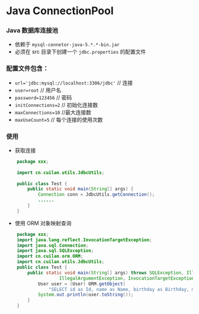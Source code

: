 # Java ConnectionPool

### Java 数据库连接池

* 依赖于 `mysql-connetor-java-5.*.*-bin.jar`
* 必须在 src 目录下创建一个 `jdbc.properties` 的配置文件

### 配置文件包含：

* `url='jdbc:mysql://localhost:3306/jdbc'` // 连接
* `user=root` // 用户名
* `password=123456` // 密码
* `initConnections=2` // 初始化连接数
* `maxConnections=10` //最大连接数
* `maxUseCount=5` // 每个连接的使用次数

### 使用

* 获取连接
```java
    package xxx;
    
    import cn.cuilan.utils.JdbcUtils;
    
    public class Test {
        public static void main(String[] args) {
        	Connection conn = JdbcUtils.getConnection();
        	......
        }
    }
```

* 使用 ORM 对象映射查询
```java
	package xxx;
	import java.lang.reflect.InvocationTargetException;
	import java.sql.Connection;
	import java.sql.SQLException;
	import cn.cuilan.orm.ORM;
	import cn.cuilan.utils.JdbcUtils;
	public class Test {
		public static void main(String[] args) throws SQLException, IllegalAccessException, 
					IllegalArgumentException, InvocationTargetException, InstantiationException {
			User user = (User) ORM.getObject(
				"SELECT id as Id, name as Name, birthday as Birthday, money as Money FROM `user`", User.class);
			System.out.println(user.toString());
		}
	}
```

	
	
	
